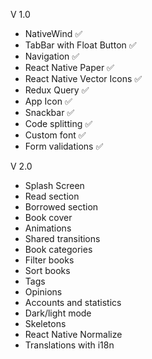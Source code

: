 V 1.0

- NativeWind ✅
- TabBar with Float Button ✅
- Navigation ✅
- React Native Paper ✅
- React Native Vector Icons ✅
- Redux Query ✅
- App Icon ✅
- Snackbar ✅
- Code splitting ✅
- Custom font ✅
- Form validations ✅

V 2.0

- Splash Screen
- Read section
- Borrowed section
- Book cover
- Animations
- Shared transitions
- Book categories
- Filter books
- Sort books
- Tags
- Opinions
- Accounts and statistics
- Dark/light mode
- Skeletons
- React Native Normalize
- Translations with i18n
